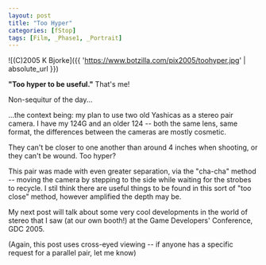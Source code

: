 ```yaml
---
layout: post
title: "Too Hyper"
categories: [fStop]
tags: [Film, _Phase1, _Portrait]
---
```



![(C)2005 K Bjorke]({{ 'https://www.botzilla.com/pix2005/toohyper.jpg' | absolute_url }})


<b>"Too hyper to be useful."</b> That's me!

Non-sequitur of the day...

<!--more-->
...the context being: my plan to use two old Yashicas as a stereo pair camera. I have my 124G and an older 124 -- both the same lens, same format, the differences between the cameras are mostly cosmetic.

They can't be closer to one another than around 4 inches when shooting, or they can't be wound. Too hyper?

This pair was made with even greater separation, via the "cha-cha" method -- moving the camera by stepping to the side while waiting for the strobes to recycle. I stil think there are useful things to be found in this sort of "too close" method, however amplified the depth may be.

My next post will talk about some very cool developments in the world of stereo that I saw (at our own booth!) at the Game Developers' Conference, GDC 2005.

(Again, this post uses cross-eyed viewing -- if anyone has a specific request for a parallel pair, let me know)
